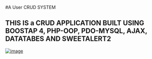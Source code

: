 #A User CRUD SYSTEM
## THIS IS a CRUD APPLICATION BUILT USING BOOSTAP 4, PHP-OOP, PDO-MYSQL, AJAX, DATATABES AND SWEETALERT2

<a href="https://im.ge/i/image.Wnal7p"><img src="https://i.im.ge/2024/04/10/Wnal7p.image.png" alt="image" border="0"></a>
